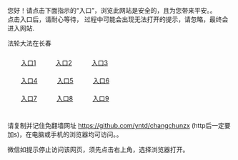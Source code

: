 您好！请点击下面指示的“入口”，浏览此网站是安全的，且为您带来平安。。 <br/>
点击入口后，请耐心等待， 过程中可能会出现无法打开的提示，请忽略，最终会进入网站. </br>

法轮大法在长春<br/>
<div style="padding:10px"><a style="margin:20px" target="_blank" href="https://d32uo98s5aeba2.cloudfront.net/2Qpsp?hjdbjutl" id="ccLink1" rel="nofollow">入口1</a> <a target="_blank" style="margin:20px" href="https://d1wejifxumrcoo.cloudfront.net/2Qpsp?fydxhtln" id="ccLink2" rel="nofollow">入口2</a> <a style="margin:20px" target="_blank" href="https://d7lnspb438pms.cloudfront.net/2Qpsp?tvqkqon" id="ccLink3" rel="nofollow">入口3</a></div>

<div style="padding:10px" ><a style="margin:20px" target="_blank" href="https://d32uo98s5aeba2.cloudfront.net/2Qpsp?hjdbjutl" id="ccLink4" rel="nofollow">入口4</a> <a style="margin:20px" href="https://d1wejifxumrcoo.cloudfront.net/2Qpsp?fydxhtln" target="_blank" id="ccLink5" rel="nofollow">入口5</a> <a style="margin:20px" href="https://d7lnspb438pms.cloudfront.net/2Qpsp?tvqkqon" target="_blank" id="ccLink6" rel="nofollow">入口6</a></div>

<div style="padding:10px"><a style="margin:20px" target="_blank" href="https://d32uo98s5aeba2.cloudfront.net/2Qpsp?hjdbjutl" id="ccLink7" rel="nofollow">入口7</a> <a style="margin:20px" href="https://d1wejifxumrcoo.cloudfront.net/2Qpsp?fydxhtln" target="_blank" id="ccLink8" rel="nofollow">入口8</a> <a style="margin:20px" target="_blank" href="https://d7lnspb438pms.cloudfront.net/2Qpsp?tvqkqon" id="ccLink9" rel="nofollow">入口9</a></div>

<br/>



请复制并记住免翻墙网址 https://github.com/yntd/changchunzx (http后一定要加s)，在电脑或手机的浏览器均可访问。。<br/>

微信如提示停止访问该网页，须先点击右上角，选择浏览器打开。
